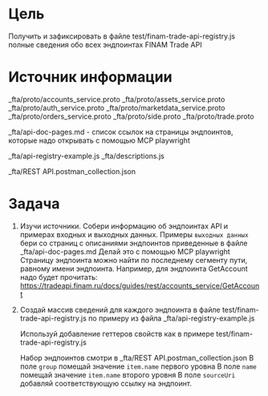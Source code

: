 # Цель
Получить и зафиксировать в файле test/finam-trade-api-registry.js
полные сведения обо всех эндпоинтах FINAM Trade API

# Источник информации

_fta/proto/accounts_service.proto
_fta/proto/assets_service.proto
_fta/proto/auth_service.proto
_fta/proto/marketdata_service.proto
_fta/proto/orders_service.proto
_fta/proto/side.proto
_fta/proto/trade.proto

_fta/api-doc-pages.md - список ссылок на страницы эндпоинтов, которые надо открывать с помощью MCP playwright

_fta/api-registry-example.js
_fta/descriptions.js

_fta/REST API.postman_collection.json


# Задача
1) Изучи источники. 
   Собери информацию об эндпоинтах API и примерах входных и выходных данных.
   Примеры `выходных данных` бери со страниц с описаниями эндпоинтов приведенные в файле _fta/api-doc-pages.md
   Делай это с помощью MCP playwright
   Страницу эндпоинта можно найти по последнему сегменту пути, равному имени эндпоинта.
   Например, для эндпоинта GetAccount надо будет прочитать:
   https://tradeapi.finam.ru/docs/guides/rest/accounts_service/GetAccount


2) Создай массив сведений для каждого эндпоинта в файле test/finam-trade-api-registry.js
   по примеру из файла _fta/api-registry-example.js

   Используй добавление геттеров свойств как в примере test/finam-trade-api-registry.js
   
   Набор эндпоинтов смотри в _fta/REST API.postman_collection.json
   В поле `group` помещай значение `item.name` первого уровна
   В поле `name` помещай значение `item.name` второго уровня
   В поле `sourceUri` добавляй соответствующую ссылку на эндпоинт.

